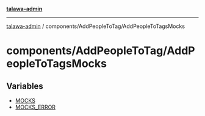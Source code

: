 [**talawa-admin**](../../../README.md)

***

[talawa-admin](../../../README.md) / components/AddPeopleToTag/AddPeopleToTagsMocks

# components/AddPeopleToTag/AddPeopleToTagsMocks

## Variables

- [MOCKS](variables/MOCKS.md)
- [MOCKS\_ERROR](variables/MOCKS_ERROR.md)
